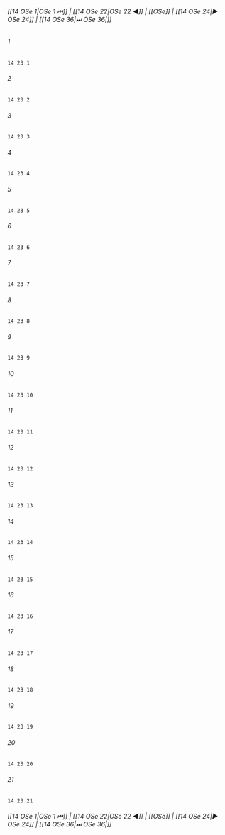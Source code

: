 
###### [[14 OSe 1|OSe 1 ⏮]] | [[14 OSe 22|OSe 22 ◀]] | [[OSe]] | [[14 OSe 24|▶ OSe 24]] | [[14 OSe 36|⏭ OSe 36|]]

###### 1
``` verse
14 23 1 
```
###### 2
``` verse
14 23 2 
```
###### 3
``` verse
14 23 3 
```
###### 4
``` verse
14 23 4 
```
###### 5
``` verse
14 23 5 
```
###### 6
``` verse
14 23 6 
```
###### 7
``` verse
14 23 7 
```
###### 8
``` verse
14 23 8 
```
###### 9
``` verse
14 23 9 
```
###### 10
``` verse
14 23 10 
```
###### 11
``` verse
14 23 11 
```
###### 12
``` verse
14 23 12 
```
###### 13
``` verse
14 23 13 
```
###### 14
``` verse
14 23 14 
```
###### 15
``` verse
14 23 15 
```
###### 16
``` verse
14 23 16 
```
###### 17
``` verse
14 23 17 
```
###### 18
``` verse
14 23 18 
```
###### 19
``` verse
14 23 19 
```
###### 20
``` verse
14 23 20 
```
###### 21
``` verse
14 23 21 
```

###### [[14 OSe 1|OSe 1 ⏮]] | [[14 OSe 22|OSe 22 ◀]] | [[OSe]] | [[14 OSe 24|▶ OSe 24]] | [[14 OSe 36|⏭ OSe 36|]]

